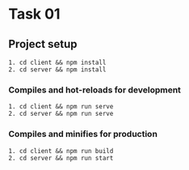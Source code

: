 # Task 01

## Project setup
```
1. cd client && npm install
2. cd server && npm install
```

### Compiles and hot-reloads for development
```
1. cd client && npm run serve
2. cd server && npm run serve
```

### Compiles and minifies for production
```
1. cd client && npm run build
2. cd server && npm run start
```
